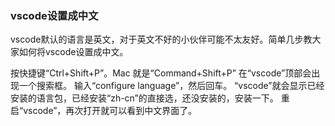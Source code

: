 ### vscode设置成中文 ###
vscode默认的语言是英文，对于英文不好的小伙伴可能不太友好。简单几步教大家如何将vscode设置成中文。

按快捷键“Ctrl+Shift+P”。Mac 就是“Command+Shift+P”
在“vscode”顶部会出现一个搜索框。
输入“configure language”，然后回车。
“vscode”就会显示已经安装的语言包，已经安装“zh-cn”的直接选，还没安装的，安装一下。
重启“vscode”，再次打开就可以看到中文界面了。